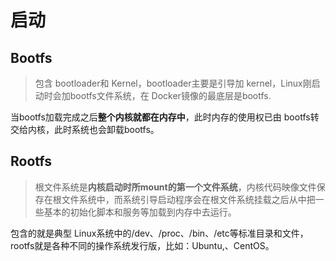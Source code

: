 # 启动

## Bootfs

> 包含 bootloader和 Kernel，bootloader主要是引导加 kernel，Linux刚启动时会加bootfs文件系统，在 Docker镜像的最底层是bootfs.

当bootfs加载完成之后**整个内核就都在内存中**，此时内存的使用权已由 bootfs转交给内核，此时系统也会卸载bootfs。

## Rootfs

> 根文件系统是**内核启动时所mount的第一个文件系统**，内核代码映像文件保存在根文件系统中，而系统引导启动程序会在根文件系统挂载之后从中把一些基本的初始化脚本和服务等加载到内存中去运行。

包含的就是典型 Linux系统中的/dev、/proc、/bin、/etc等标准目录和文件，rootfs就是各种不同的操作系统发行版，比如：Ubuntu,、CentOS。

